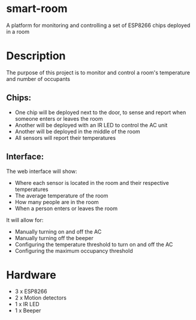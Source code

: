# smart-room
A platform for monitoring and controlling a set of ESP8266 chips deployed in a room

# Description
The purpose of this project is to monitor and control a room's temperature and number of occupants

## Chips:
* One chip will be deployed next to the door, to sense and report when someone enters or leaves the room
* Another will be deployed with an IR LED to control the AC unit
* Another will be deployed in the middle of the room
* All sensors will report their temperatures

## Interface:
The web interface will show:
* Where each sensor is located in the room and their respective temperatures
* The average temperature of the room
* How many people are in the room
* When a person enters or leaves the room

It will allow for:
* Manually turning on and off the AC
* Manually turning off the beeper
* Configuring the temperature threshold to turn on and off the AC
* Configuring the maximum occupancy threshold

# Hardware
* 3 x ESP8266
* 2 x Motion detectors
* 1 x IR LED
* 1 x Beeper
